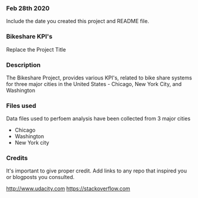 ### Feb 28th 2020
Include the date you created this project and README file.

### Bikeshare KPI's
Replace the Project Title

### Description
The Bikeshare Project, provides various KPI's, related to bike share systems for three major cities in the United States - 
Chicago, New York City, and Washington

### Files used
Data files used to perfoem analysis have been collected from 3 major cities
* Chicago
* Washington
* New York city

### Credits
It's important to give proper credit. Add links to any repo that inspired you or blogposts you consulted.

http://www.udacity.com
https://stackoverflow.com